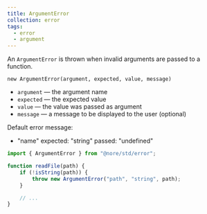 ```yaml
---
title: ArgumentError
collection: error
tags:
  - error
  - argument
---
```


An `ArgumentError` is thrown when invalid arguments are passed to a function.

`new ArgumentError(argument, expected, value, message)`

- `argument` — the argument name
- `expected` — the expected value
- `value` — the value was passed as argument
- `message` — a message to be displayed to the user (optional)

Default error message:

- "name" expected: "string" passed: "undefined"

```js
import { ArgumentError } from "@nore/std/error";

function readFile(path) {
	if (!isString(path)) {
		throw new ArgumentError("path", "string", path);
	}

	// ...
}
```
